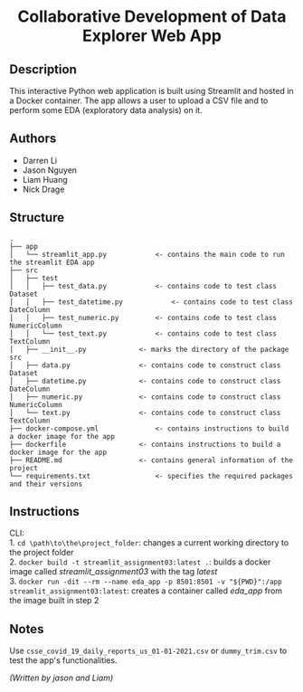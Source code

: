 <h1 align="center">Collaborative Development of Data Explorer Web App</h1>

## Description
This interactive Python web application is built using Streamlit and hosted in a Docker container. The app allows a user to upload a CSV file and to perform some EDA (exploratory data analysis) on it.

## Authors
* Darren Li
* Jason Nguyen
* Liam Huang
* Nick Drage

## Structure
```
.
├── app
│   └── streamlit_app.py			<- contains the main code to run the streamlit EDA app
├── src
│   ├── test
│   │   ├── test_data.py			<- contains code to test class Dataset
│   │   ├── test_datetime.py			<- contains code to test class DateColumn
│   │   ├── test_numeric.py			<- contains code to test class NumericColumn
│   │   └── test_text.py			<- contains code to test class TextColumn
│   ├── __init__.py				<- marks the directory of the package src
│   ├── data.py					<- contains code to construct class Dataset
│   ├── datetime.py				<- contains code to construct class DateColumn
│   ├── numeric.py				<- contains code to construct class NumericColumn
│   └── text.py					<- contains code to construct class TextColumn
├── docker-compose.yml				<- contains instructions to build a docker image for the app
├── dockerfile					<- contains instructions to build a docker image for the app
├── README.md					<- contains general information of the project
└── requirements.txt				<- specifies the required packages and their versions
```

## Instructions
CLI:  
	1. `cd \path\to\the\project_folder`: changes a current working directory to the project folder  
	2. `docker build -t streamlit_assignment03:latest .`: builds a docker image called *streamlit_assignment03* with the tag *latest*  
	3. `docker run -dit --rm --name eda_app -p 8501:8501 -v "${PWD}":/app streamlit_assignment03:latest`: creates a container called *eda_app* from the image built in step 2

## Notes
Use `csse_covid_19_daily_reports_us_01-01-2021.csv` or `dummy_trim.csv` to test the app's functionalities.

*(Written by jason and Liam)*
